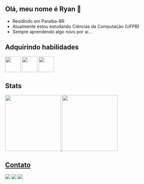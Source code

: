   ## Olá, meu nome é Ryan 👋
- Residindo em Paraíba-BR
- Atualmente estou estudando Ciências da Computação (UFPB)
- Sempre aprendendo algo novo por aí...


## Adquirindo habilidades
<div>
  

<img src="https://cdn.jsdelivr.net/gh/devicons/devicon@latest/icons/java/java-original.svg" height="50" widht="50" />
<img src="https://cdn.jsdelivr.net/gh/devicons/devicon@latest/icons/html5/html5-plain.svg" height="50" widht="50" />
<img src="https://cdn.jsdelivr.net/gh/devicons/devicon@latest/icons/javascript/javascript-original.svg" height="50" widht="50" />           
</div>

## Stats
<div>
  <a href="https://github.com/ryanpsouzaa">
    <img height="180em" src="https://github-readme-stats.vercel.app/api?username=ryanpsouzaa&show_icons=true&theme=dark&include_all_commits=true&count_private=true"/>
    <img height="180em" src="https://github-readme-stats.vercel.app/api/top-langs/?username=ryanpsouzaa&layout=compact&theme=dark"/>
</div>


  ## Contato
  <div>
    
  <a href="https://instagram.com/ryanpsouza_/" target="_blank"><img loading="lazy" src="https://img.shields.io/badge/-Instagram-%23E4405F?style=for-the-badge&logo=instagram&logoColor=white" target="_blank"></a> 
  <a href = "mailto:ryan.pereira@dcx.ufpb.br"><img loading="lazy" src="https://img.shields.io/badge/Gmail-D14836?style=for-the-badge&logo=gmail&logoColor=white" target="_blank"></a>
  <a href="https://linkedin.com/ryanpsouza/" target="_blank"><img loading="lazy" src="https://img.shields.io/badge/-LinkedIn-%230077B5?style=for-the-badge&logo=linkedin&logoColor=white" target="_blank"></a>

</div>

          
          

<!--
**ryanpsouzaa/ryanpsouzaa** is a ✨ _special_ ✨ repository because its `README.md` (this file) appears on your GitHub profile.

Here are some ideas to get you started:

- 🔭 I’m currently working on ...
- 🌱 I’m currently learning ...
- 👯 I’m looking to collaborate on ...
- 🤔 I’m looking for help with ...
- 💬 Ask me about ...
- 📫 How to reach me: ...
- 😄 Pronouns: ...
- ⚡ Fun fact: ...
-->
